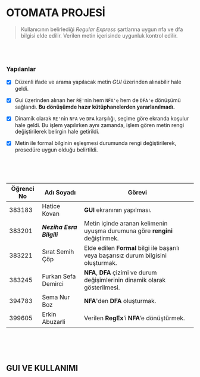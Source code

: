 # OTOMATA PROJESİ

> Kullanıcının belirlediği _Regular Express_ şartlarına uygun nfa ve dfa bilgisi elde edilir. Verilen metin içerisinde uygunluk kontrol edilir.

<br>
<br>

### **Yapılanlar**
- [x] Düzenli ifade ve arama yapılacak metin _GUI_ üzerinden alınabilir hale geldi. 
- [x] Gui üzerinden alınan her `RE'`nin hem `NFA'e` hem de `DFA'e` dönüşümü sağlandı. **Bu dönüşümde hazır kütüphanelerden yararlanılmadı.**
- [x] Dinamik olarak `RE'`nin `NFA` ve `DFA` karşılığı, seçime göre ekranda koşulur hale geldi. Bu işlem yapılırken aynı zamanda, işlem gören metin rengi değiştirilerek belirgin hale getirildi.
- [x] Metin ile formal bilginin eşleşmesi durumunda rengi değiştirilerek, prosedüre uygun olduğu belirtildi.


<br>
<br>
<br>

Öğrenci No | Adı Soyadı | Görevi
------------ | ------------- | -------------
383183 | Hatice Kovan | **GUI** ekranının yapılması. |
383201 | *__Neziha Esra Bilgili__* | Metin içinde aranan kelimenin uyuşma durumuna göre **rengini** değiştirmek. |
383221 | Sırat Semih Çöp | Elde edilen **Formal** bilgi ile başarılı veya başarısız durum bilgisini oluşturmak. |
383245 | Furkan Sefa Demirci | **NFA**, **DFA** çizimi ve durum değişimlerinin dinamik olarak gösterilmesi. |
394783 | Sema Nur Boz | **NFA**'den **DFA** oluşturmak. |
399605 | Erkin Abuzarli | Verilen **RegEx**’i **NFA**’e dönüştürmek.  |


<br>
<br>
<br>

## GUI VE KULLANIMI


